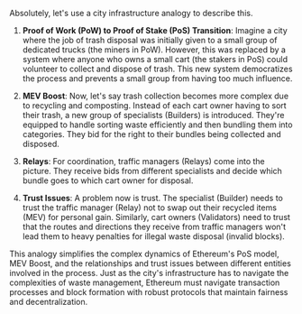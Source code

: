 Absolutely, let's use a city infrastructure analogy to describe this.

1. **Proof of Work (PoW) to Proof of Stake (PoS) Transition**: Imagine a city where the job of trash disposal was initially given to a small group of dedicated trucks (the miners in PoW). However, this was replaced by a system where anyone who owns a small cart (the stakers in PoS) could volunteer to collect and dispose of trash. This new system democratizes the process and prevents a small group from having too much influence.
   
2. **MEV Boost**: Now, let's say trash collection becomes more complex due to recycling and composting. Instead of each cart owner having to sort their trash, a new group of specialists (Builders) is introduced. They're equipped to handle sorting waste efficiently and then bundling them into categories. They bid for the right to their bundles being collected and disposed.
   
3. **Relays**: For coordination, traffic managers (Relays) come into the picture. They receive bids from different specialists and decide which bundle goes to which cart owner for disposal. 

4. **Trust Issues**: A problem now is trust. The specialist (Builder) needs to trust the traffic manager (Relay) not to swap out their recycled items (MEV) for personal gain. Similarly, cart owners (Validators) need to trust that the routes and directions they receive from traffic managers won't lead them to heavy penalties for illegal waste disposal (invalid blocks).

This analogy simplifies the complex dynamics of Ethereum's PoS model, MEV Boost, and the relationships and trust issues between different entities involved in the process. Just as the city's infrastructure has to navigate the complexities of waste management, Ethereum must navigate transaction processes and block formation with robust protocols that maintain fairness and decentralization.